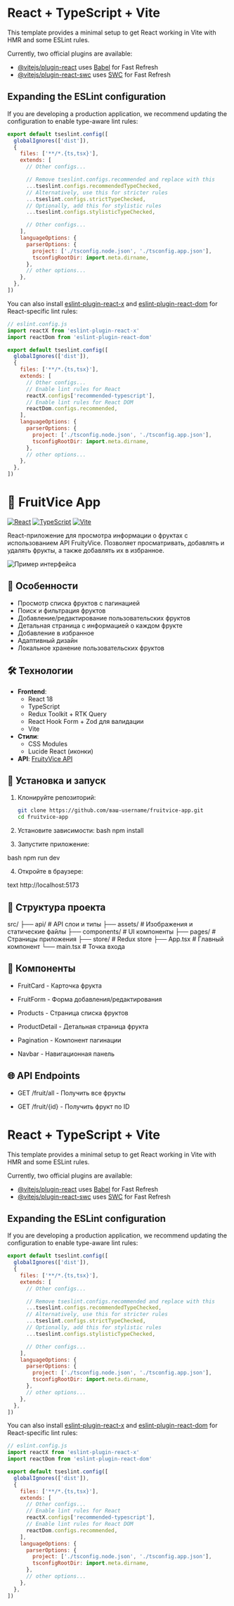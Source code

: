 # React + TypeScript + Vite

This template provides a minimal setup to get React working in Vite with HMR and some ESLint rules.

Currently, two official plugins are available:

- [@vitejs/plugin-react](https://github.com/vitejs/vite-plugin-react/blob/main/packages/plugin-react) uses [Babel](https://babeljs.io/) for Fast Refresh
- [@vitejs/plugin-react-swc](https://github.com/vitejs/vite-plugin-react/blob/main/packages/plugin-react-swc) uses [SWC](https://swc.rs/) for Fast Refresh

## Expanding the ESLint configuration

If you are developing a production application, we recommend updating the configuration to enable type-aware lint rules:

```js
export default tseslint.config([
  globalIgnores(['dist']),
  {
    files: ['**/*.{ts,tsx}'],
    extends: [
      // Other configs...

      // Remove tseslint.configs.recommended and replace with this
      ...tseslint.configs.recommendedTypeChecked,
      // Alternatively, use this for stricter rules
      ...tseslint.configs.strictTypeChecked,
      // Optionally, add this for stylistic rules
      ...tseslint.configs.stylisticTypeChecked,

      // Other configs...
    ],
    languageOptions: {
      parserOptions: {
        project: ['./tsconfig.node.json', './tsconfig.app.json'],
        tsconfigRootDir: import.meta.dirname,
      },
      // other options...
    },
  },
])
```

You can also install [eslint-plugin-react-x](https://github.com/Rel1cx/eslint-react/tree/main/packages/plugins/eslint-plugin-react-x) and [eslint-plugin-react-dom](https://github.com/Rel1cx/eslint-react/tree/main/packages/plugins/eslint-plugin-react-dom) for React-specific lint rules:

```js
// eslint.config.js
import reactX from 'eslint-plugin-react-x'
import reactDom from 'eslint-plugin-react-dom'

export default tseslint.config([
  globalIgnores(['dist']),
  {
    files: ['**/*.{ts,tsx}'],
    extends: [
      // Other configs...
      // Enable lint rules for React
      reactX.configs['recommended-typescript'],
      // Enable lint rules for React DOM
      reactDom.configs.recommended,
    ],
    languageOptions: {
      parserOptions: {
        project: ['./tsconfig.node.json', './tsconfig.app.json'],
        tsconfigRootDir: import.meta.dirname,
      },
      // other options...
    },
  },
])
```
# 🍏 FruitVice App

[![React](https://img.shields.io/badge/React-18-blue)](https://reactjs.org/)
[![TypeScript](https://img.shields.io/badge/TypeScript-4.9-blue)](https://www.typescriptlang.org/)
[![Vite](https://img.shields.io/badge/Vite-4.0-orange)](https://vitejs.dev/)

React-приложение для просмотра информации о фруктах с использованием API FruityVice. Позволяет просматривать, добавлять и удалять фрукты, а также добавлять их в избранное.

![Пример интерфейса](public/screenshot.png)

## 🌟 Особенности

- Просмотр списка фруктов с пагинацией
- Поиск и фильтрация фруктов
- Добавление/редактирование пользовательских фруктов
- Детальная страница с информацией о каждом фрукте
- Добавление в избранное
- Адаптивный дизайн
- Локальное хранение пользовательских фруктов

## 🛠 Технологии

- **Frontend**: 
  - React 18
  - TypeScript
  - Redux Toolkit + RTK Query
  - React Hook Form + Zod для валидации
  - Vite
- **Стили**: 
  - CSS Modules
  - Lucide React (иконки)
- **API**: [FruityVice API](https://www.fruityvice.com/)

## 🚀 Установка и запуск

1. Клонируйте репозиторий:
   ```bash
   git clone https://github.com/ваш-username/fruitvice-app.git
   cd fruitvice-app
   
2. Установите зависимости:
bash
npm install   

3. Запустите приложение:

bash
npm run dev

4. Откройте в браузере:

text
http://localhost:5173

## 📂 Структура проекта

src/
├── api/              # API слои и типы
├── assets/           # Изображения и статические файлы
├── components/       # UI компоненты
├── pages/            # Страницы приложения
├── store/            # Redux store
├── App.tsx           # Главный компонент
└── main.tsx          # Точка входа

## 🎨 Компоненты

- FruitCard - Карточка фрукта

- FruitForm - Форма добавления/редактирования

- Products - Страница списка фруктов

- ProductDetail - Детальная страница фрукта

- Pagination - Компонент пагинации

- Navbar - Навигационная панель

## 🌐 API Endpoints

- GET /fruit/all - Получить все фрукты

- GET /fruit/{id} - Получить фрукт по ID

# React + TypeScript + Vite

This template provides a minimal setup to get React working in Vite with HMR and some ESLint rules.

Currently, two official plugins are available:

- [@vitejs/plugin-react](https://github.com/vitejs/vite-plugin-react/blob/main/packages/plugin-react) uses [Babel](https://babeljs.io/) for Fast Refresh
- [@vitejs/plugin-react-swc](https://github.com/vitejs/vite-plugin-react/blob/main/packages/plugin-react-swc) uses [SWC](https://swc.rs/) for Fast Refresh

## Expanding the ESLint configuration

If you are developing a production application, we recommend updating the configuration to enable type-aware lint rules:

```js
export default tseslint.config([
  globalIgnores(['dist']),
  {
    files: ['**/*.{ts,tsx}'],
    extends: [
      // Other configs...

      // Remove tseslint.configs.recommended and replace with this
      ...tseslint.configs.recommendedTypeChecked,
      // Alternatively, use this for stricter rules
      ...tseslint.configs.strictTypeChecked,
      // Optionally, add this for stylistic rules
      ...tseslint.configs.stylisticTypeChecked,

      // Other configs...
    ],
    languageOptions: {
      parserOptions: {
        project: ['./tsconfig.node.json', './tsconfig.app.json'],
        tsconfigRootDir: import.meta.dirname,
      },
      // other options...
    },
  },
])
```

You can also install [eslint-plugin-react-x](https://github.com/Rel1cx/eslint-react/tree/main/packages/plugins/eslint-plugin-react-x) and [eslint-plugin-react-dom](https://github.com/Rel1cx/eslint-react/tree/main/packages/plugins/eslint-plugin-react-dom) for React-specific lint rules:

```js
// eslint.config.js
import reactX from 'eslint-plugin-react-x'
import reactDom from 'eslint-plugin-react-dom'

export default tseslint.config([
  globalIgnores(['dist']),
  {
    files: ['**/*.{ts,tsx}'],
    extends: [
      // Other configs...
      // Enable lint rules for React
      reactX.configs['recommended-typescript'],
      // Enable lint rules for React DOM
      reactDom.configs.recommended,
    ],
    languageOptions: {
      parserOptions: {
        project: ['./tsconfig.node.json', './tsconfig.app.json'],
        tsconfigRootDir: import.meta.dirname,
      },
      // other options...
    },
  },
])
```
